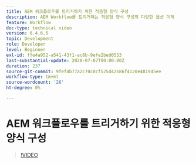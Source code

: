 ```yaml
---
title: AEM 워크플로우를 트리거하기 위한 적응형 양식 구성
description: AEM Workflow를 트리거하는 적응형 양식 구성의 다양한 옵션 이해
feature: Workflow
doc-type: technical video
version: 6.4,6.5
topic: Development
role: Developer
level: Beginner
exl-id: ffe4a952-a541-43f1-ac8b-9efe2bed0553
last-substantial-update: 2020-07-07T00:00:00Z
duration: 237
source-git-commit: 9fef4b77a2c70c8cf525d42686f4120e481945ee
workflow-type: tm+mt
source-wordcount: '26'
ht-degree: 0%

---
```


# AEM 워크플로우를 트리거하기 위한 적응형 양식 구성


>[!VIDEO](https://video.tv.adobe.com/v/28316?quality=12&learn=on)
